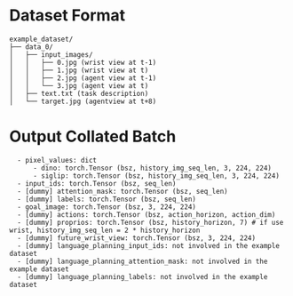   # Dataset Format
    
    example_dataset/
    ├── data_0/
    │   ├── input_images/
    │   │   ├── 0.jpg (wrist view at t-1)
    │   │   ├── 1.jpg (wrist view at t)
    │   │   ├── 2.jpg (agent view at t-1)
    │   │   └── 3.jpg (agent view at t)
    │   ├── text.txt (task description)
    │   └── target.jpg (agentview at t+8)
    
# Output Collated Batch

      - pixel_values: dict
          - dino: torch.Tensor (bsz, history_img_seq_len, 3, 224, 224)
          - siglip: torch.Tensor (bsz, history_img_seq_len, 3, 224, 224)
      - input_ids: torch.Tensor (bsz, seq_len)
      - [dummy] attention_mask: torch.Tensor (bsz, seq_len)
      - [dummy] labels: torch.Tensor (bsz, seq_len)
      - goal_image: torch.Tensor (bsz, 3, 224, 224)
      - [dummy] actions: torch.Tensor (bsz, action_horizon, action_dim)
      - [dummy] proprios: torch.Tensor (bsz, history_horizon, 7) # if use wrist, history_img_seq_len = 2 * history_horizon
      - [dummy] future_wrist_view: torch.Tensor (bsz, 3, 224, 224)
      - [dummy] language_planning_input_ids: not involved in the example dataset
      - [dummy] language_planning_attention_mask: not involved in the example dataset
      - [dummy] language_planning_labels: not involved in the example dataset
